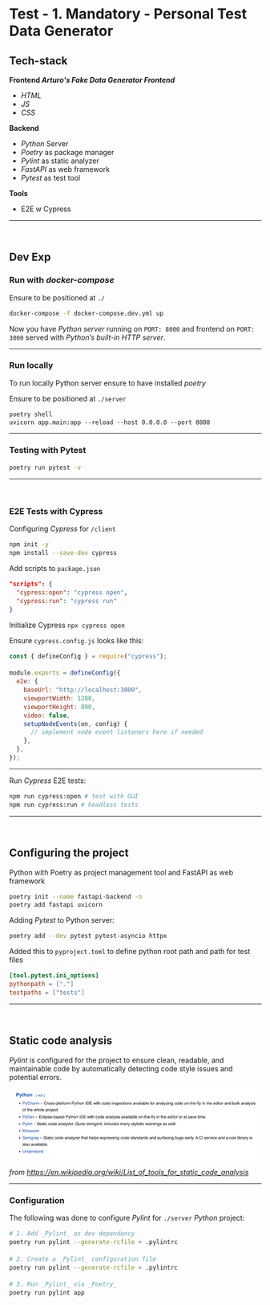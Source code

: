 # Test - 1. Mandatory - Personal Test Data Generator

## Tech-stack

**Frontend _Arturo's Fake Data Generator Frontend_**

- _HTML_
- _JS_
- _CSS_

**Backend**
- _Python_ Server
- _Poetry_ as package manager
- _Pylint_ as static analyzer
- _FastAPI_ as web framework
- _Pytest_ as test tool

**Tools**
- E2E w Cypress

---

<br>

## Dev Exp

### Run with _docker-compose_

Ensure to be positioned at `./`

```bash
docker-compose -f docker-compose.dev.yml up
```

Now you have _Python server_ running on `PORT: 8000` and
frontend on `PORT: 3000` served with _Python’s built-in HTTP server_.

---

### Run locally

To run locally Python server ensure to have installed _poetry_

Ensure to be positioned at `./server`

```
poetry shell
uvicorn app.main:app --reload --host 0.0.0.0 --port 8000
```

---

### Testing with Pytest

```bash
poetry run pytest -v
```

---

<br>

### E2E Tests with Cypress

Configuring _Cypress_ for `/client`

```bash
npm init -y
npm install --save-dev cypress
```

Add scripts to `package.json`

```json
"scripts": {
  "cypress:open": "cypress open",
  "cypress:run": "cypress run"
}
```

Initialize Cypress `npx cypress open`

Ensure `cypress.config.js` looks like this:

```javascript
const { defineConfig } = require("cypress");

module.exports = defineConfig({
  e2e: {
    baseUrl: "http://localhost:3000",
    viewportWidth: 1280,
    viewportHeight: 800,
    video: false,
    setupNodeEvents(on, config) {
      // implement node event listeners here if needed
    },
  },
});
```

---

Run _Cypress_ E2E tests:

```bash
npm run cypress:open # test with GUI
npm run cypress:run # headless tests
```

---

<br>

## Configuring the project

Python with Poetry as project management tool and FastAPI as web framework

```bash
poetry init --name fastapi-backend -n
poetry add fastapi uvicorn
```

Adding _Pytest_ to Python server:

```bash
poetry add --dev pytest pytest-asyncio httpx
```

Added this to `pyproject.toml` to define python root path and path for test files

```toml
[tool.pytest.ini_options]
pythonpath = ["."]
testpaths = ["tests"]
```

---

<br>

## Static code analysis

_Pylint_ is configured for the project to ensure clean, readable, and
maintainable code by automatically detecting code style issues and potential errors.

![Wiki python static tools](assets/wiki-python-static-tools.png)

_from https://en.wikipedia.org/wiki/List_of_tools_for_static_code_analysis_

---

### Configuration

The following was done to configure _Pylint_ for `./server` _Python_ project:

```bash
# 1. Add _Pylint_ as dev dependency
poetry run pylint --generate-rcfile > .pylintrc

# 2. Create a _Pylint_ configuration file
poetry run pylint --generate-rcfile > .pylintrc

# 3. Run _Pylint_ via _Poetry_
poetry run pylint app
```